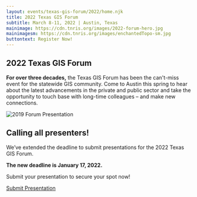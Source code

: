 ```yaml
---
layout: events/texas-gis-forum/2022/home.njk
title: 2022 Texas GIS Forum
subtitle: March 8-11, 2022 | Austin, Texas
mainimage: https://cdn.tnris.org/images/2022-forum-hero.jpg
mainimagesm: https://cdn.tnris.org/images/enchantedTopo-sm.jpg
buttontext: Register Now!
---
```


<section class="intro">
  <h1 class="forum-2022-h1">2022 Texas GIS Forum</h1>
  <p class="lead"><strong>For over three decades,</strong> the Texas GIS Forum has been the can't-miss event for the statewide GIS community. Come to Austin this spring to hear about the latest advancements in the private and public sector and take the opportunity to touch base with long-time colleagues – and make new connections.</p>
</section>
<section class="presentation-call">
  <div class = "presentation-image">
      <img src ="https://cdn.tnris.org/images/003_th.jpg" alt="2019 Forum Presentation">
  </div>
  <div class ="presentation-text">
    <h2 class="forum-2022-h2">Calling all presenters!</h2>
    <p>We’ve extended the deadline to submit presentations for the 2022 Texas GIS Forum.</p>
    <p><strong>The new deadline is January 17, 2022.</strong></p>
    <p>Submit your presentation to secure your spot now!</p>
    <a class="button-primary" 
    href="https://app.smartsheet.com/b/form/55bb09cb297548f5bcca7aed6a676db7">
     <i class="fa fa-pencil" aria-hidden="true"></i> Submit Presentation 
    </a>
  </div>
</section>